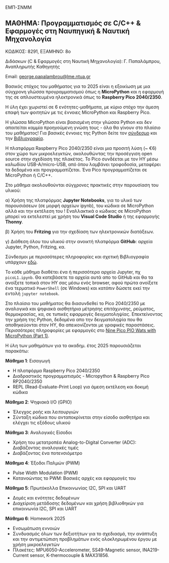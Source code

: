 ΕΜΠ-ΣΝΜΜ

<h2>ΜΑΘΗΜΑ: Προγραμματισμός σε C/C++ & Εφαρμογές στη Ναυπηγική & Ναυτική Μηχανολογία </h2>

ΚΩΔΙΚΟΣ: 8291, ΕΞΑΜΗΝΟ: 8ο 

Διδάσκων (C & Εφαρμογές στη Ναυτική Μηχανολογία): Γ. Παπαλάμπρου, Αναπληρωτής Καθηγητής

Email: george.papalambrou@lme.ntua.gr



Βασικός στόχος του μαθήματος για το 2025 είναι η εξοικίωση με μια σύγχρονη γλώσσα προγραμματισμού όπως η **MicroPython** 
και η εφαρμογή της σε απλουστευμένα ηλεκτρονικά όπως το **Raspberry Pico 2040/2350**.

Η ύλη έχει χωριστεί σε 6 ενότητες-μαθήματα, με κύριο στόχο την άμεση επαφή των φοιτητών με τις έννοιες MicroPython και Raspberry Pico.

Η γλώσσα MicroPython είναι βασισμένη στην γλώσσα Python και δεν απαιτείται καμμία προηγούμενη γνώση τους - όλα θα γίνουν στο πλαίσιο του μαθήματος! Για βασικές έννοιες της Python δείτε τον [σύνδεσμο](python_intro.md) και την [Βιβλιογραφία](https://github.com/gpapalambrou/Python_intro/blob/main/Bibliography.md).

Η πλατφόρμα Raspberry Pico 2040/2350 είναι μια προσιτή λύση (~ €6) στον χώρο των μικροελεγκτών, ακολουθώντας την προσέγγιση open source στην σχεδίαση της πλακέτας. To Pico συνδέεται με τον ΗΥ μέσω καλωδίου USB-A/micro-USB, από όπου λαμβάνει τροφοδοσία, μεταφέρει τα δεδομένα και προγραμματίζεται. Ένα Pico προγραμματίζεται σε MicroPython ή C/C++.

Στο μάθημα ακολουθούνται σύγχρονες πρακτικές στην παρουσίαση του υλικού: 

α) Χρήση της πλατφόρμας **Jupyter Notebooks**, για το υλικό των παρουσιάσεων (σε μορφή αρχείων ipynb), του κώδικα σε MicroPython 
αλλά και την εκτέλεση του ! 
Εναλλακτικά  ο κώδικας σε MicroPython μπορεί να εκτελεστεί με χρήση του **Visual Code Studio** ή της εφαρμογής **Thonny**.

β) Χρήση του **Fritzing** για την σχεδίαση των ηλεκτρονικών διατάξεων.

γ) Διάθεση όλου του υλικού στην ανοικτή πλατφόρμα **GitHub**: αρχεία Jupyter, Python, Fritzing, κα.

Σύνδεσμοι με περισσότερες πληροφορίες και σχετική Βιβλιογραφία υπάρχουν [εδώ](Bibliography.md).

Το κάθε μάθημα διαθέτει ένα ή περισσότερα αρχεία Jupyter, πχ `picoL1.ipynb`. Θα κατεβάσετε τα αρχεία αυτά απο το GitHub και θα τα ανοίξετε τοπικά στον ΗΥ σας μέσω ενός browser, αφού πρώτα ανοίξετε ένα τερματικό `PowerShell` (σε Windows) και κατόπιν δώσετε εκεί την εντολή `jupyter notebook`.  

Στο πλαίσιο του μαθήματος θα διασυνδεθεί το Pico 2040/2350 με  αναλογικά και ψηφιακά αισθητήρια μέτρησης επιτάχυνσης, ρεύματος, θερμοκρασίας, κα, σε τυπικές εφαρμογές δειγματοληψίας. Επεκτείνοντας την χρήση της Python, δεδομένα απο την δειγματοληψία που θα αποθηκεύονται στον ΗΥ, θα απεικονίζονται με γραφικές παραστάσεις. Περισσότερες πληροφορίες με εφαρμογές στο [Nine Pico PIO Wats with MicroPython (Part 1)](https://medium.com/towards-data-science/nine-pico-pio-wats-with-micropython-part-1-82b80fb84473).


Η ύλη των μαθημάτων για το ακαδημ. έτος 2025 παρουσιάζεται παρακάτω:

**Μάθημα 1**: Εισαγωγή
- Η πλατφόρμα Raspberry Pico 2040/2350
- Διαδραστικός προγραμματισμός - Micropython & Raspberry Pico RP2040/2350
- REPL (Read-Evaluate-Print Loop) για άμεση εκτέλεση και δοκιμή κώδικα

**Μάθημα 2**: Ψηφιακά Ι/Ο (GPIO)
- Έλεγχος ροής και λειτουργιών
- Σύνταξη κώδικα που ανταποκρίνεται στην είσοδο αισθητήρα και ελέγχει τις εξόδους υλικού

**Μάθημα 3**: Αναλογικές Είσοδοι 
- Χρήση του μετατροπέα  Analog-to-Digital Converter (ADC): Διαβάζοντας αναλογικές τιμές
- Διαβάζοντας ένα ποτενσιόμετρο  

**Μάθημα 4**: Έξοδοι Παλμών (PWM) 
- Pulse Width Modulation (PWM)
- Κατανοώντας το PWM: Βασικές αρχές και εφαρμογές του

**Μάθημα 5**: Πρωτόκολλα Επικοινωνίας I2C, SPI και UART
- Δομές και ενότητες δεδομένων
- Διαχείριση μετάδοσης δεδομένων και χρήση βιβλιοθηκών για επικοινωνία I2C, SPI και UART


**Μάθημα 6**: Homework 2025
- Ενσωμάτωση εννοιών
- Συνδυασμός όλων των δεξιοτήτων για το σχεδιασμό, την ανάπτυξη και την αντιμετώπιση προβλημάτων ενός ολοκληρωμένου έργου με χρήση μικροελεγκτών
- Πλακέτες: MPU6050-Accelerometer, SS49-Magnetic sensor, INA219-Current sensor, K-thermocouple & MAX31856.



